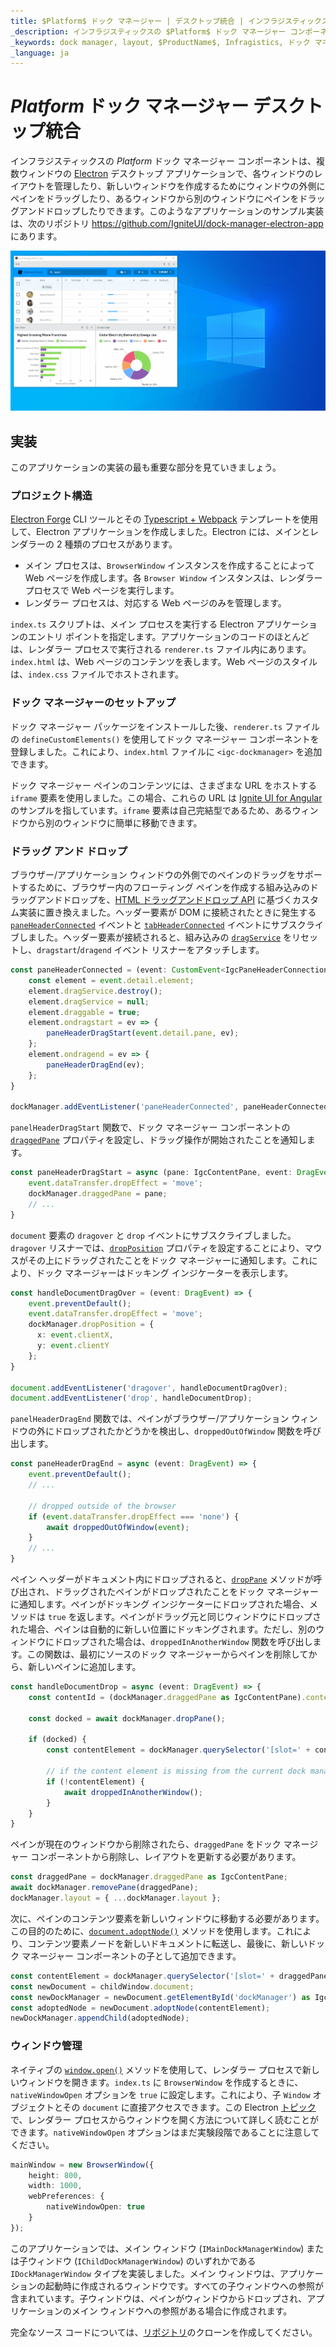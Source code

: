 ```yaml
---
title: $Platform$ ドック マネージャー | デスクトップ統合 | インフラジスティックス
_description: インフラジスティックスの $Platform$ ドック マネージャー コンポーネントを使用して、複数ウィンドウの Electron デスクトップ アプリケーションのレイアウトを管理します。$ProductName$ ドック マネージャーのチュートリアルを是非お試しください!
_keywords: dock manager, layout, $ProductName$, Infragistics, ドック マネージャー, レイアウト, インフラジスティックス
_language: ja
---
```

# $Platform$ ドック マネージャー デスクトップ統合

インフラジスティックスの $Platform$ ドック マネージャー コンポーネントは、複数ウィンドウの [Electron](https://www.electronjs.org/) デスクトップ アプリケーションで、各ウィンドウのレイアウトを管理したり、新しいウィンドウを作成するためにウィンドウの外側にペインをドラッグしたり、あるウィンドウから別のウィンドウにペインをドラッグアンドドロップしたりできます。このようなアプリケーションのサンプル実装は、次のリポジトリ https://github.com/IgniteUI/dock-manager-electron-app にあります。

<!-- TODO: Add a gif of the application and a link to download the exe -->
<img class="responsive-img" src="../images/dockmanager-electron-app.gif"
alt="$Platform$ ドック マネージャー デスクトップ統合"/>

## 実装

このアプリケーションの実装の最も重要な部分を見ていきましょう。

### プロジェクト構造

[Electron Forge](https://www.electronforge.io/) CLI ツールとその [Typescript + Webpack](https://www.electronforge.io/templates/typescript-+-webpack-template) テンプレートを使用して、Electron アプリケーションを作成しました。Electron には、メインとレンダラーの 2 種類のプロセスがあります。
- メイン プロセスは、`BrowserWindow` インスタンスを作成することによって Web ページを作成します。各 `Browser Window` インスタンスは、レンダラー プロセスで Web ページを実行します。
- レンダラー プロセスは、対応する Web ページのみを管理します。

`index.ts` スクリプトは、メイン プロセスを実行する Electron アプリケーションのエントリ ポイントを指定します。アプリケーションのコードのほとんどは、レンダラー プロセスで実行される `renderer.ts` ファイル内にあります。`index.html` は、Web ページのコンテンツを表します。Web ページのスタイルは、`index.css` ファイルでホストされます。

### ドック マネージャーのセットアップ

ドック マネージャー パッケージをインストールした後、`renderer.ts` ファイルの `defineCustomElements()` を使用してドック マネージャー コンポーネントを登録しました。これにより、`index.html` ファイルに `<igc-dockmanager>` を追加できます。

ドック マネージャー ペインのコンテンツには、さまざまな URL をホストする `iframe` 要素を使用しました。この場合、これらの URL は [Ignite UI for Angular](https://jp.infragistics.com/products/ignite-ui-angular) のサンプルを指しています。`iframe` 要素は自己完結型であるため、あるウィンドウから別のウィンドウに簡単に移動できます。

### ドラッグ アンド ドロップ

ブラウザー/アプリケーション ウィンドウの外側でのペインのドラッグをサポートするために、ブラウザー内のフローティング ペインを作成する組み込みのドラッグアンドドロップを、[HTML ドラッグアンドドロップ API](https://developer.mozilla.org/ja/docs/Web/API/HTML_Drag_and_Drop_API) に基づくカスタム実装に置き換えました。ヘッダー要素が DOM に接続されたときに発生する [`paneHeaderConnected`]({environment:infragisticsBaseUrl}/products/ignite-ui/dock-manager/docs/typescript/latest/interfaces/igcdockmanagereventmap.html#paneheaderconnected) イベントと [`tabHeaderConnected`]({environment:infragisticsBaseUrl}/products/ignite-ui/dock-manager/docs/typescript/latest/interfaces/igcdockmanagereventmap.html#tabheaderconnected) イベントにサブスクライブしました。ヘッダー要素が接続されると、組み込みの [`dragService`]({environment:infragisticsBaseUrl}/products/ignite-ui/dock-manager/docs/typescript/latest/interfaces/igcpaneheaderelement.html#dragservice) をリセットし、`dragstart`/`dragend` イベント リスナーをアタッチします。

```ts
const paneHeaderConnected = (event: CustomEvent<IgcPaneHeaderConnectionEventArgs>) => {
    const element = event.detail.element;
    element.dragService.destroy();
    element.dragService = null;
    element.draggable = true;
    element.ondragstart = ev => {
        paneHeaderDragStart(event.detail.pane, ev);
    };
    element.ondragend = ev => {
        paneHeaderDragEnd(ev);
    };
}

dockManager.addEventListener('paneHeaderConnected', paneHeaderConnected);
```


`panelHeaderDragStart` 関数で、ドック マネージャー コンポーネントの [`draggedPane`]({environment:infragisticsBaseUrl}/products/ignite-ui/dock-manager/docs/typescript/latest/interfaces/igcdockmanagercomponent.html#draggedpane) プロパティを設定し、ドラッグ操作が開始されたことを通知します。

```ts
const paneHeaderDragStart = async (pane: IgcContentPane, event: DragEvent) => {
    event.dataTransfer.dropEffect = 'move';
    dockManager.draggedPane = pane;
    // ...
}
```

`document` 要素の `dragover` と `drop` イベントにサブスクライブしました。`dragover` リスナーでは、[`dropPosition`]({environment:infragisticsBaseUrl}/products/ignite-ui/dock-manager/docs/typescript/latest/interfaces/igcdockmanagercomponent.html#dropposition) プロパティを設定することにより、マウスがその上にドラッグされたことをドック マネージャーに通知します。これにより、ドック マネージャーはドッキング インジケーターを表示します。

```ts
const handleDocumentDragOver = (event: DragEvent) => {
    event.preventDefault();
    event.dataTransfer.dropEffect = 'move';
    dockManager.dropPosition = {
      x: event.clientX,
      y: event.clientY
    };
}

document.addEventListener('dragover', handleDocumentDragOver);
document.addEventListener('drop', handleDocumentDrop);
```

`panelHeaderDragEnd` 関数では、ペインがブラウザー/アプリケーション ウィンドウの外にドロップされたかどうかを検出し、`droppedOutOfWindow` 関数を呼び出します。

```ts
const paneHeaderDragEnd = async (event: DragEvent) => {
    event.preventDefault();
    // ...

    // dropped outside of the browser
    if (event.dataTransfer.dropEffect === 'none') {
        await droppedOutOfWindow(event);
    }
    // ...
}
```

ペイン ヘッダーがドキュメント内にドロップされると、[`dropPane`]({environment:infragisticsBaseUrl}/products/ignite-ui/dock-manager/docs/typescript/latest/interfaces/igcdockmanagercomponent.html#droppane) メソッドが呼び出され、ドラッグされたペインがドロップされたことをドック マネージャーに通知します。ペインがドッキング インジケーターにドロップされた場合、メソッドは `true` を返します。ペインがドラッグ元と同じウィンドウにドロップされた場合、ペインは自動的に新しい位置にドッキングされます。ただし、別のウィンドウにドロップされた場合は、`droppedInAnotherWindow` 関数を呼び出します。この関数は、最初にソースのドック マネージャーからペインを削除してから、新しいペインに追加します。

```ts
const handleDocumentDrop = async (event: DragEvent) => {
    const contentId = (dockManager.draggedPane as IgcContentPane).contentId;

    const docked = await dockManager.dropPane();

    if (docked) {
        const contentElement = dockManager.querySelector('[slot=' + contentId + ']');
        
        // if the content element is missing from the current dock manager it means it comes from another window
        if (!contentElement) {
            await droppedInAnotherWindow();
        }
    }
}
```

ペインが現在のウィンドウから削除されたら、`draggedPane` をドック マネージャー コンポーネントから削除し、レイアウトを更新する必要があります。

```ts
const draggedPane = dockManager.draggedPane as IgcContentPane;
await dockManager.removePane(draggedPane);
dockManager.layout = { ...dockManager.layout };
```

次に、ペインのコンテンツ要素を新しいウィンドウに移動する必要があります。この目的のために、[`document.adoptNode()`](https://developer.mozilla.org/ja/docs/Web/API/Document/adoptNode) メソッドを使用します。これにより、コンテンツ要素ノードを新しいドキュメントに転送し、最後に、新しいドック マネージャー コンポーネントの子として追加できます。

```ts
const contentElement = dockManager.querySelector('[slot=' + draggedPane.contentId + ']');
const newDocument = childWindow.document;
const newDockManager = newDocument.getElementById('dockManager') as IgcDockManagerComponent;
const adoptedNode = newDocument.adoptNode(contentElement);
newDockManager.appendChild(adoptedNode);
```

### ウィンドウ管理

ネイティブの [`window.open()`](https://developer.mozilla.org/en-US/docs/Web/API/Window/open) メソッドを使用して、レンダラー プロセスで新しいウィンドウを開きます。`index.ts` に `BrowserWindow` を作成するときに、`nativeWindowOpen` オプションを `true` に設定します。これにより、子 `Window` オブジェクトとその `document` に直接アクセスできます。この Electron [トピック](https://www.electronjs.org/docs/api/window-open)で、レンダラー プロセスからウィンドウを開く方法について詳しく読むことができます。`nativeWindowOpen` オプションはまだ実験段階であることに注意してください。

```ts
mainWindow = new BrowserWindow({
    height: 800,
    width: 1000,
    webPreferences: {
        nativeWindowOpen: true
    }
});
```

このアプリケーションでは、メイン ウィンドウ (`IMainDockManagerWindow`) または子ウィンドウ (`IChildDockManagerWindow`) のいずれかである `IDockManagerWindow` タイプを実装しました。メイン ウィンドウは、アプリケーションの起動時に作成されるウィンドウです。すべての子ウィンドウへの参照が含まれています。子ウィンドウは、ペインがウィンドウからドロップされ、アプリケーションのメイン ウィンドウへの参照がある場合に作成されます。

完全なソース コードについては、[リポジトリ](https://github.com/IgniteUI/dock-manager-electron-app)のクローンを作成してください。
